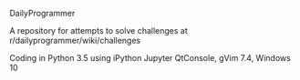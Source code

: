 DailyProgrammer

A repository for attempts to solve challenges at r/dailyprogrammer/wiki/challenges

Coding in Python 3.5 using iPython Jupyter QtConsole, gVim 7.4, Windows 10
